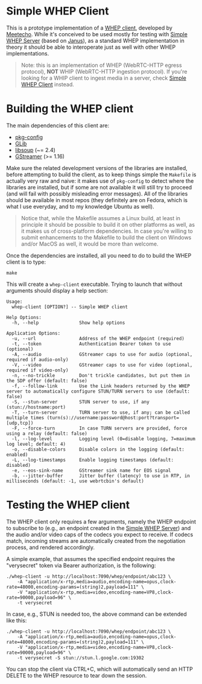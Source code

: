 Simple WHEP Client
==================

This is a prototype implementation of a [WHEP client](https://datatracker.ietf.org/doc/html/draft-murillo-whep-00), developed by [Meetecho](https://www.meetecho.com). While it's conceived to be used mostly for testing with [Simple WHEP Server](https://github.com/meetecho/simple-whep-server) (based on [Janus](https://github.com/meetecho/janus-gateway/)), as a standard WHEP implementation in theory it should be able to interoperate just as well with other WHEP implementations.

> Note: this is an implementation of WHEP (WebRTC-HTTP egress protocol), **NOT** WHIP (WebRTC-HTTP ingestion protocol). If you're looking for a WHIP client to ingest media in a server, check [Simple WHEP Client](https://github.com/meetecho/simple-whip-client) instead.

# Building the WHEP client

The main dependencies of this client are:

* [pkg-config](http://www.freedesktop.org/wiki/Software/pkg-config/)
* [GLib](http://library.gnome.org/devel/glib/)
* [libsoup](https://wiki.gnome.org/Projects/libsoup) (~= 2.4)
* [GStreamer](https://gstreamer.freedesktop.org/) (>= 1.16)

Make sure the related development versions of the libraries are installed, before attempting to build the client, as to keep things simple the `Makefile` is actually very raw and naive: it makes use of `pkg-config` to detect where the libraries are installed, but if some are not available it will still try to proceed (and will fail with possibly misleading error messages). All of the libraries should be available in most repos (they definitely are on Fedora, which is what I use everyday, and to my knowledge Ubuntu as well).

> Notice that, while the Makefile assumes a Linux build, at least in principle it should be possible to build it on other platforms as well, as it makes us of cross-platform dependencies. In case you're willing to submit enhancements to the Makefile to build the client on Windows and/or MacOS as well, it would be more than welcome.

Once the dependencies are installed, all you need to do to build the WHEP client is to type:

	make

This will create a `whep-client` executable. Trying to launch that without arguments should display a help section:

```
Usage:
  whep-client [OPTION?] -- Simple WHEP client

Help Options:
  -h, --help               Show help options

Application Options:
  -u, --url                Address of the WHEP endpoint (required)
  -t, --token              Authentication Bearer token to use (optional)
  -A, --audio              GStreamer caps to use for audio (optional, required if audio-only)
  -V, --video              GStreamer caps to use for video (optional, required if video-only)
  -n, --no-trickle         Don't trickle candidates, but put them in the SDP offer (default: false)
  -f, --follow-link        Use the Link headers returned by the WHEP server to automatically configure STUN/TURN servers to use (default: false)
  -S, --stun-server        STUN server to use, if any (stun://hostname:port)
  -T, --turn-server        TURN server to use, if any; can be called multiple times (turn(s)://username:password@host:port?transport=[udp,tcp])
  -F, --force-turn         In case TURN servers are provided, force using a relay (default: false)
  -l, --log-level          Logging level (0=disable logging, 7=maximum log level; default: 4)
  -o, --disable-colors     Disable colors in the logging (default: enabled)
  -L, --log-timestamps     Enable logging timestamps (default: disabled)
  -e, --eos-sink-name      GStreamer sink name for EOS signal
  -b, --jitter-buffer      Jitter buffer (latency) to use in RTP, in milliseconds (default: -1, use webrtcbin's default)
```

# Testing the WHEP client

The WHEP client only requires a few arguments, namely the WHEP endpoint to subscribe to (e.g., an endpoint created in the [Simple WHEP Server](https://github.com/meetecho/simple-whep-server)) and the audio and/or video caps of the codecs you expect to receive. If codecs match, incoming streams are automatically created from the negotiation process, and rendered accordingly.

A simple example, that assumes the specified endpoint requires the "verysecret" token via Bearer authorization, is the following:

```
./whep-client -u http://localhost:7090/whep/endpoint/abc123 \
	-A "application/x-rtp,media=audio,encoding-name=opus,clock-rate=48000,encoding-params=(string)2,payload=111" \
	-V "application/x-rtp,media=video,encoding-name=VP8,clock-rate=90000,payload=96" \
	-t verysecret
```

In case, e.g., STUN is needed too, the above command can be extended like this:

```
./whep-client -u http://localhost:7090/whep/endpoint/abc123 \
	-A "application/x-rtp,media=audio,encoding-name=opus,clock-rate=48000,encoding-params=(string)2,payload=111" \
	-V "application/x-rtp,media=video,encoding-name=VP8,clock-rate=90000,payload=96" \
	-t verysecret -S stun://stun.l.google.com:19302
```

You can stop the client via CTRL+C, which will automatically send an HTTP DELETE to the WHEP resource to tear down the session.
